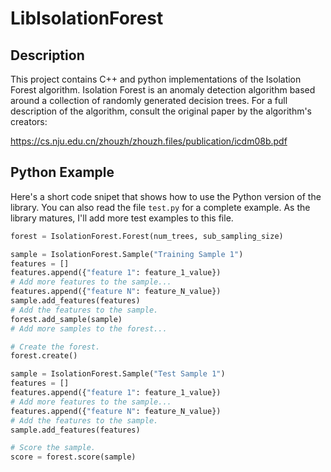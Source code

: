 # LibIsolationForest

## Description

This project contains C++ and python implementations of the Isolation Forest algorithm. Isolation Forest is an anomaly detection algorithm based around a collection of randomly generated decision trees. For a full description of the algorithm, consult the original paper by the algorithm's creators:

https://cs.nju.edu.cn/zhouzh/zhouzh.files/publication/icdm08b.pdf

## Python Example

Here's a short code snipet that shows how to use the Python version of the library. You can also read the file `test.py` for a complete example. As the library matures, I'll add more test examples to this file.

```python
forest = IsolationForest.Forest(num_trees, sub_sampling_size)

sample = IsolationForest.Sample("Training Sample 1")
features = []
features.append({"feature 1": feature_1_value})
# Add more features to the sample...
features.append({"feature N": feature_N_value})
sample.add_features(features)
# Add the features to the sample.
forest.add_sample(sample)
# Add more samples to the forest...

# Create the forest.
forest.create()

sample = IsolationForest.Sample("Test Sample 1")
features = []
features.append({"feature 1": feature_1_value})
# Add more features to the sample...
features.append({"feature N": feature_N_value})
# Add the features to the sample.
sample.add_features(features)

# Score the sample.
score = forest.score(sample)
```
